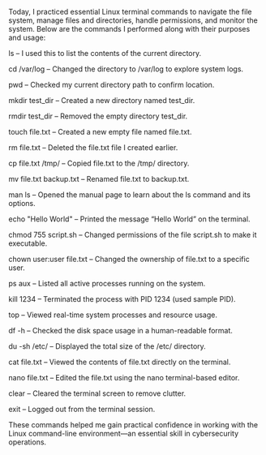 Today, I practiced essential Linux terminal commands to navigate the file system, manage files and directories, handle permissions, and monitor the system. Below are the commands I performed along with their purposes and usage:

ls – I used this to list the contents of the current directory.

cd /var/log – Changed the directory to /var/log to explore system logs.

pwd – Checked my current directory path to confirm location.

mkdir test_dir – Created a new directory named test_dir.

rmdir test_dir – Removed the empty directory test_dir.

touch file.txt – Created a new empty file named file.txt.

rm file.txt – Deleted the file.txt file I created earlier.

cp file.txt /tmp/ – Copied file.txt to the /tmp/ directory.

mv file.txt backup.txt – Renamed file.txt to backup.txt.

man ls – Opened the manual page to learn about the ls command and its options.

echo "Hello World" – Printed the message “Hello World” on the terminal.

chmod 755 script.sh – Changed permissions of the file script.sh to make it executable.

chown user:user file.txt – Changed the ownership of file.txt to a specific user.

ps aux – Listed all active processes running on the system.

kill 1234 – Terminated the process with PID 1234 (used sample PID).

top – Viewed real-time system processes and resource usage.

df -h – Checked the disk space usage in a human-readable format.

du -sh /etc/ – Displayed the total size of the /etc/ directory.

cat file.txt – Viewed the contents of file.txt directly on the terminal.

nano file.txt – Edited the file.txt using the nano terminal-based editor.

clear – Cleared the terminal screen to remove clutter.

exit – Logged out from the terminal session.

These commands helped me gain practical confidence in working with the Linux command-line environment—an essential skill in cybersecurity operations.
